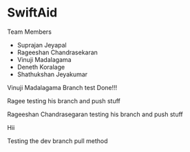 # SwiftAid

Team Members

- Suprajan Jeyapal
- Rageeshan Chandrasekaran
- Vinuji Madalagama
- Deneth Koralage
- Shathukshan Jeyakumar



Vinuji Madalagama Branch test Done!!!


Ragee testing his branch and push stuff



Rageeshan Chandrasegaran testing his branch and push stuff

Hii

Testing the dev branch pull method
